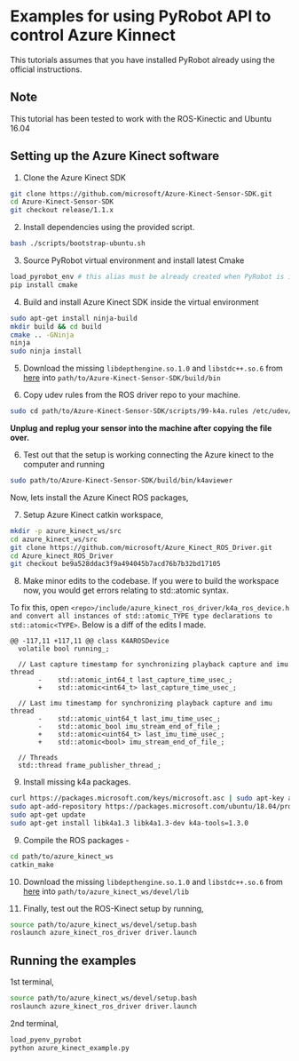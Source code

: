 # Examples for using PyRobot API to control Azure Kinnect

This tutorials assumes that you have installed PyRobot already using the official instructions.

## Note
This tutorial has been tested to work with the ROS-Kinectic and Ubuntu 16.04


## Setting up the Azure Kinect software

1. Clone the Azure Kinect SDK
```bash
git clone https://github.com/microsoft/Azure-Kinect-Sensor-SDK.git
cd Azure-Kinect-Sensor-SDK
git checkout release/1.1.x
```

2. Install dependencies using the provided script. 
```bash
bash ./scripts/bootstrap-ubuntu.sh
```

3. Source PyRobot virtual environment and install latest Cmake
```bash
load_pyrobot_env # this alias must be already created when PyRobot is installed
pip install cmake
```

4. Build and install Azure Kinect SDK inside the virtual environment
```bash
sudo apt-get install ninja-build
mkdir build && cd build
cmake .. -GNinja
ninja
sudo ninja install
```

5. Download the missing ```libdepthengine.so.1.0``` and ```libstdc++.so.6``` from [here](https://drive.google.com/drive/folders/1PYci8STgGtf2GMMl1I8wrVRMXMw-mPbC?usp=sharing) into ```path/to/Azure-Kinect-Sensor-SDK/build/bin```

11. Copy udev rules from the ROS driver repo to your machine. 
```bash
sudo cd path/to/Azure-Kinect-Sensor-SDK/scripts/99-k4a.rules /etc/udev/rules.d/
```
**Unplug and replug your sensor into the machine after copying the file over.**

6. Test out that the setup is working connecting the Azure kinect to the computer and running
```bash
sudo path/to/Azure-Kinect-Sensor-SDK/build/bin/k4aviewer
```

Now, lets install the Azure Kinect ROS packages,

7. Setup Azure Kinect catkin workspace,
```bash
mkdir -p azure_kinect_ws/src
cd azure_kinect_ws/src
git clone https://github.com/microsoft/Azure_Kinect_ROS_Driver.git
cd Azure_kinect_ROS_Driver
git checkout be9a528ddac3f9a494045b7acd76b7b32bd17105
```

8. Make minor edits to the codebase. If you were to build the workspace now, you would get errors relating to std::atomic syntax.

To fix this, open ```<repo>/include/azure_kinect_ros_driver/k4a_ros_device.h and convert all instances of std::atomic_TYPE type declarations to std::atomic<TYPE>```. Below is a diff of the edits I made.
```
@@ -117,11 +117,11 @@ class K4AROSDevice
  volatile bool running_;
 
  // Last capture timestamp for synchronizing playback capture and imu thread
       -    std::atomic_int64_t last_capture_time_usec_;
       +    std::atomic<int64_t> last_capture_time_usec_;
 
  // Last imu timestamp for synchronizing playback capture and imu thread
       -    std::atomic_uint64_t last_imu_time_usec_;
       -    std::atomic_bool imu_stream_end_of_file_;
       +    std::atomic<uint64_t> last_imu_time_usec_;
       +    std::atomic<bool> imu_stream_end_of_file_;
 
  // Threads
  std::thread frame_publisher_thread_;

```

9. Install missing k4a packages.
```bash
curl https://packages.microsoft.com/keys/microsoft.asc | sudo apt-key add -
sudo apt-add-repository https://packages.microsoft.com/ubuntu/18.04/prod
sudo apt-get update
sudo apt-get install libk4a1.3 libk4a1.3-dev k4a-tools=1.3.0
```

9. Compile the ROS packages -
```bash
cd path/to/azure_kinect_ws
catkin_make
```

10. Download the missing ```libdepthengine.so.1.0``` and ```libstdc++.so.6``` from [here](https://drive.google.com/drive/folders/1PYci8STgGtf2GMMl1I8wrVRMXMw-mPbC?usp=sharing) into ```path/to/azure_kinect_ws/devel/lib```


12. Finally, test out the ROS-Kinect setup by running,
```bash
source path/to/azure_kinect_ws/devel/setup.bash
roslaunch azure_kinect_ros_driver driver.launch
```


## Running the examples

1st terminal,
```bash
source path/to/azure_kinect_ws/devel/setup.bash
roslaunch azure_kinect_ros_driver driver.launch
```

2nd terminal,
```bash
load_pyenv_pyrobot 
python azure_kinect_example.py
```

